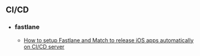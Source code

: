 ## CI/CD
- ### fastlane
	- [How to setup Fastlane and Match to release iOS apps automatically on CI/CD server](https://medium.com/revelo-tech/setting-up-automatic-ios-release-with-fastlane-and-match-on-ci-cd-server-16c3f1d79bc5)